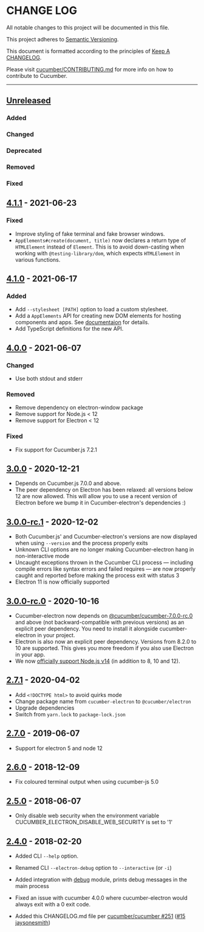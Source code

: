 # CHANGE LOG

All notable changes to this project will be documented in this file.

This project adheres to [Semantic Versioning](http://semver.org).

This document is formatted according to the principles of [Keep A CHANGELOG](http://keepachangelog.com).

Please visit [cucumber/CONTRIBUTING.md](https://github.com/cucumber/cucumber/blob/master/CONTRIBUTING.md) for more info on how to contribute to Cucumber.

----
## [Unreleased]

### Added

### Changed

### Deprecated

### Removed

### Fixed

## [4.1.1] - 2021-06-23

### Fixed

* Improve styling of fake terminal and fake browser windows.
* `AppElements#create(document, title)` now declares a return type of `HTMLElement` instead of `Element`.
  This is to avoid down-casting when working with `@testing-library/dom`, which expects `HTMLElement` in
  various functions.

## [4.1.0] - 2021-06-17

### Added

* Add `--stylesheet [PATH]` option to load a custom stylesheet.
* Add a `AppElements` API for creating new DOM elements for hosting components and apps. See [documentaion](README.md#app-elements) for details. 
* Add TypeScript definitions for the new API.

## [4.0.0] - 2021-06-07

### Changed

* Use both stdout and stderr

### Removed

* Remove dependency on electron-window package
* Remove support for Node.js < 12
* Remove support for Electron < 12

### Fixed

* Fix support for Cucumber.js 7.2.1

## [3.0.0] - 2020-12-21

* Depends on Cucumber.js 7.0.0 and above.
* The peer dependency on Electron has been relaxed: all versions below 12 are now allowed. This will allow you to use a recent version of Electron before we bump it in Cucumber-electron's dependencies :)

## [3.0.0-rc.1] - 2020-12-02

* Both Cucumber.js' and Cucumber-electron's versions are now displayed when using `--version` and the process properly exits
* Unknown CLI options are no longer making Cucumber-electron hang in non-interactive mode
* Uncaught exceptions thrown in the Cucumber CLI process — including compile errors like syntax errors and failed requires — are now properly caught and reported before making the process exit with status 3
* Electron 11 is now officially supported

## [3.0.0-rc.0] - 2020-10-16

* Cucumber-electron now depends on [@cucumber/cucumber-7.0.0-rc.0](https://www.npmjs.com/package/@cucumber/cucumber) and above (not backward-compatible with previous versions) as an explicit peer dependency. You need to install it alongside cucumber-electron in your project.
* Electron is also now an explicit peer dependency. Versions from 8.2.0 to 10 are supported. This gives you more freedom if you also use Electron in your app.
* We now [officially support Node.js v14](https://github.com/cucumber/cucumber-electron/actions?query=workflow%3Abuild) (in addition to 8, 10 and 12).

## [2.7.1] - 2020-04-02

* Add `<!DOCTYPE html>` to avoid quirks mode
* Change package name from `cucumber-electron` to `@cucumber/electron`
* Upgrade dependencies
* Switch from `yarn.lock` to `package-lock.json`

## [2.7.0] - 2019-06-07

* Support for electron 5 and node 12

## [2.6.0] - 2018-12-09

* Fix coloured terminal output when using cucumber-js 5.0

## [2.5.0] - 2018-06-07

* Only disable web security when the environment variable CUCUMBER_ELECTRON_DISABLE_WEB_SECURITY is set to '1'

## [2.4.0] - 2018-02-20

* Added CLI `--help` option.

* Renamed CLI `--electron-debug` option to `--interactive` (or `-i`)

* Added integration with [debug](https://github.com/visionmedia/debug) module, prints debug messages in the main process

* Fixed an issue with cucumber 4.0.0 where cucumber-electron would always exit with a 0 exit code.

* Added this CHANGELOG.md file per [cucumber/cucumber #251](https://github.com/cucumber/cucumber/issues/251) ([#15](https://github.com/cucumber/cucumber-electron/pull/15) [jaysonesmith](https://github.com/jaysonesmith))

<!-- Releases -->
[Unreleased]:  https://github.com/cucumber/cucumber-electron/compare/v4.1.1...main
[4.1.1]:       https://github.com/cucumber/cucumber-electron/compare/v4.1.0...v4.1.1
[4.1.0]:       https://github.com/cucumber/cucumber-electron/compare/v4.0.0...v4.1.0
[4.0.0]:       https://github.com/cucumber/cucumber-electron/compare/v3.0.0...v4.0.0
[3.0.0]:       https://github.com/cucumber/cucumber-electron/compare/v3.0.0-rc.1...v3.0.0
[3.0.0-rc.1]:  https://github.com/cucumber/cucumber-electron/compare/v3.0.0-rc.0...v3.0.0-rc.1
[3.0.0-rc.0]:  https://github.com/cucumber/cucumber-electron/compare/v2.7.1...v3.0.0-rc.0
[2.7.1]:       https://github.com/cucumber/cucumber-electron/compare/v2.7.0...v2.7.1
[2.7.0]:       https://github.com/cucumber/cucumber-electron/compare/v2.6.0...v2.7.0
[2.6.0]:       https://github.com/cucumber/cucumber-electron/compare/v2.5.0...v2.6.0
[2.5.0]:       https://github.com/cucumber/cucumber-electron/compare/v2.4.0...v2.5.0
[2.4.0]:       https://github.com/cucumber/cucumber-electron/releases/tag/v2.4.0

<!-- Contributors -->
[artemave]:       https://github.com/artemave
[aslakhellesoy]:  https://github.com/aslakhellesoy
[jaysonesmith]:   https://github.com/jaysonesmith
[jbpros]:         https://github.com/jbpros
[joshski]:        https://github.com/joshski
[romaingweb]:     https://github.com/romaingweb
